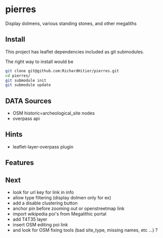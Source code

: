 # pierres

Display dolmens, various standing stones, and other megaliths

## Install

This project has leaflet dependencies included as git
submodules.

The right way to install would be

```bash
git clone git@github.com:RichardHitier/pierres.git
cd pierres/
git submodule init
git submodule update
```

## DATA Sources

  * OSM historic=archeological_site nodes
  * overpass api 


## Hints

  *  leaflet-layer-overpass plugin

## Features

## Next

 * look for url key for link in info
 * allow type filtering (display dolmen only for ex)
 * add a disable clustering button
 * anchor pin before zooming out or openstreetmap link
 * import wikipedia poi's from Megalithic portal
 * add T4T35 layer
 * insert OSM editing poi link
 * and look for OSM fixing tools (bad site_type, missing names, etc ...) ?
